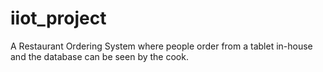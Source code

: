 # iiot_project
A Restaurant Ordering System where people order from a tablet in-house and the database can be seen by the cook.
